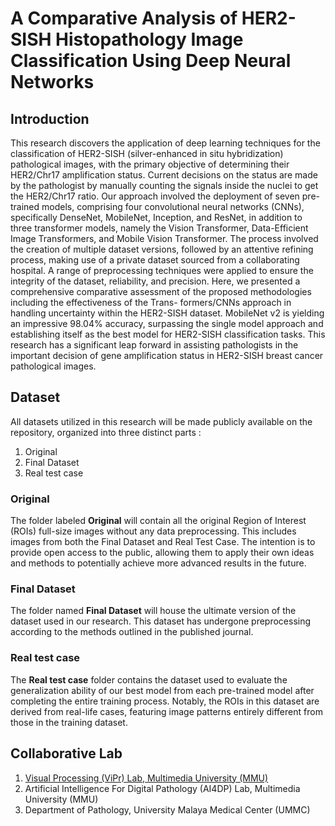 # A Comparative Analysis of HER2-SISH Histopathology Image Classification Using Deep Neural Networks

## Introduction
This research discovers the application of deep learning techniques for the classification of HER2-SISH (silver-enhanced in situ hybridization) pathological images, with the primary objective of determining their HER2/Chr17 amplification status. Current decisions on the status are made by the pathologist by manually counting the signals inside the nuclei to get the HER2/Chr17 ratio. Our approach involved the deployment of seven pre-trained models, comprising four convolutional neural networks (CNNs), specifically DenseNet, MobileNet, Inception, and ResNet, in addition to three transformer models, namely the Vision Transformer, Data-Efficient Image Transformers, and Mobile Vision Transformer. The process involved the creation of multiple dataset versions, followed by an attentive refining process, making use of a private dataset sourced from a collaborating hospital. A range of preprocessing techniques were applied to ensure the integrity of the dataset, reliability, and precision. Here, we presented a comprehensive comparative assessment of the proposed methodologies including the effectiveness of the Trans- formers/CNNs approach in handling uncertainty within the HER2-SISH dataset. MobileNet v2 is yielding an impressive 98.04% accuracy, surpassing the single model approach and establishing itself as the best model for HER2-SISH classification tasks. This research has a significant leap forward in assisting pathologists in the important decision of gene amplification status in HER2-SISH breast cancer pathological images.

## Dataset
All datasets utilized in this research will be made publicly available on the repository, organized into three distinct parts :
1. Original
2. Final Dataset
3. Real test case

### Original
The folder labeled **Original** will contain all the original Region of Interest (ROIs) full-size images without any data preprocessing. This includes images from both the Final Dataset and Real Test Case. The intention is to provide open access to the public, allowing them to apply their own ideas and methods to potentially achieve more advanced results in the future.

### Final Dataset
The folder named **Final Dataset** will house the ultimate version of the dataset used in our research. This dataset has undergone preprocessing according to the methods outlined in the published journal.

### Real test case 
The **Real test case** folder contains the dataset used to evaluate the generalization ability of our best model from each pre-trained model after completing the entire training process. Notably, the ROIs in this dataset are derived from real-life cases, featuring image patterns entirely different from those in the training dataset.

## Collaborative Lab
1. <a href="https://viprlab.github.io/" target="_blank">Visual Processing (ViPr) Lab, Multimedia University (MMU)</a>
2. Artificial Intelligence For Digital Pathology (AI4DP) Lab, Multimedia University (MMU)
3. Department of Pathology, University Malaya Medical Center (UMMC)
